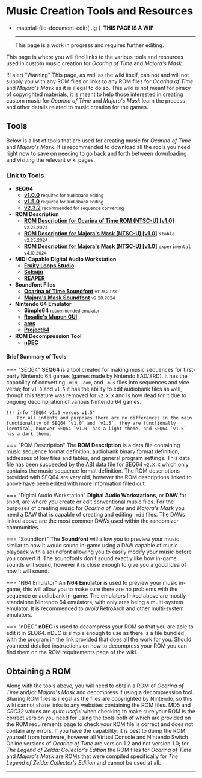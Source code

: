 # Music Creation Tools and Resources

<div class="grid cards" markdown>

-   :material-file-document-edit:{ .lg } __&nbsp;THIS PAGE IS A WIP__
  
    ---

    This page is a work in progress and requires further editing.

</div>

This page is where you will find links to the various tools and resources used in custom music creation for *Ocarina of Time* and *Majora's Mask*.

!!! alert "Warning"
    This page, as well as the wiki itself, can not and will not supply you with any ROM files or links to any ROM files for *Ocarina of Time* and *Majora's Mask* as it is illegal to do so. This wiki is not meant for piracy of copyrighted materials, it is meant to help those interested in creating custom music for *Ocarina of Time* and *Majora's Mask* learn the process and other details related to music creation for the games.

## Tools
Below is a list of tools that are used for creating music for *Ocarina of Time* and *Majora's Mask*. It is recommended to download all the rools you need right now to save on needing to go back and forth between downloading and visiting the relevant wiki pages.

### Link to Tools
- **SEQ64**
    - **[v1.0.0](https://github.com/sauraen/seq64/releases/tag/V1.0)** <small>required for audiobank editing</small>
    - **[v1.5.0](https://github.com/sauraen/seq64/releases/tag/V1.5)** <small>required for audiobank editing</small>
    - **[v2.3.2](https://github.com/sauraen/seq64/releases/tag/2.3.2)** <small>recommended for sequence converting</small>
- **ROM Description**
    - **[ROM Description for Ocarina of Time ROM (NTSC-U) [v1.0]](#)** <small>v2.25.2024</small>
    - **[ROM Description for Majora's Mask (NTSC-U) [v1.0]](#)** `stable` <small>v2.25.2024</small>
    - **[ROM Description for Majora's Mask (NTSC-U) [v1.0]](#)** `experimental` <small>v4.10.2024</small>
- **MIDI Capable Digital Audio Workstation**
    - **[Fruity Loops Studio](https://www.image-line.com/fl-studio-download/)**
    - **[Sekaiju](https://openmidiproject.opal.ne.jp/Sekaiju_en.html)**
    - **[REAPER](https://www.reaper.fm/download.php)**
- **Soundfont Files**
    - **[Ocarina of Time Soundfont](#)** <small>v11.9.2023</small>
    - **[Majora's Mask Soundfont](#)** <small>v2.20.2024</small>
- **Nintendo 64 Emulator**
    - **[Simple64](https://github.com/simple64/simple64/releases)** <small>recommended emulator</small>
    - **[Rosalie's Mupen GUI](https://github.com/Rosalie241/RMG/releases)**
    - **[ares](https://github.com/ares-emulator/ares/releases)**
    - **[Project64](https://www.pj64-emu.com/public-releases)**
- **ROM Decompression Tool**
    - **[nDEC](#)**

#### Brief Summary of Tools
=== "SEQ64"
    **SEQ64** is a tool created for making music sequences for first-party Nintendo 64 games (games made by Nntendo EAD/SRD). It has the capability of converting `.mid`, `.com`, and `.mus` files into sequences and vice versa; for `v1.0` and `v1.5` it has the ability to edit audiobank files as well, though this feature was removed for `v2.X.X` and is now dead for it due to ongoing decompilation of various Nintendo 64 games.

    !!! info "SEQ64 v1.0 versus v1.5"
        For all intents and purposes there are no differences in the main functionality of SEQ64 `v1.0` and `v1.5`, they are functionally identical, however SEQ64 `v1.0` has a light theme, and SEQ64 `v1.5` has a dark theme.

=== "ROM Description"
    The **ROM Description** is a data file containing music sequence format definition, audiobank binary format definition, addresses of key files and tables, and general program settings. This data file has been succeeded by the ABI data file for SEQ64 `v2.X.X` which only contains the music sequence format definition. The ROM descriptions provided with SEQ64 are very old, however the ROM descriptions linked to above have been edited with more information filled out.

=== "Digital Audio Workstation"
    **Digital Audio Workstations**, or **DAW** for short, are where you create or edit conventional music files. For the purposes of creating music for *Ocarina of Time* and *Majora's Mask* you need a DAW that is capable of creating and editing `.mid` files. The DAWs linked above are the most common DAWs used within the randomizer communities.

=== "Soundfont"
    The **Soundfont** will allow you to preview your music similar to how it would sound in-game using a DAW capable of music playback with a soundfont allowing you to easily modify your music before you convert it. The soundfonts don't sound exactly like how in-game sounds will sound, however it is close enough to give you a good idea of how it will sound.

=== "N64 Emulator"
    An **N64 Emulator** is used to preview your music in-game, this will allow you to make sure there are no problems with the sequence or audiobank in-game. The emulators linked above are mostly standalone Nintendo 64 emulators, with only ares being a multi-system emulator. It is recommended to *avoid* RetroArch and other multi-system emulators.

=== "nDEC"
    **nDEC** is used to decompress your ROM so that you are able to edit it in SEQ64. nDEC is simple enough to use as there is a file bundled with the program in the link provided that does all the work for you. Should you need detailed instructions on how to decompress your ROM you can find them on the ROM requirements page of the wiki.

## Obtaining a ROM
Along with the tools above, you will need to obtain a ROM of *Ocarina of Time* and/or *Majora's Mask* and decompress it using a decompression tool. Sharing ROM files is illegal as the files are copyrighted by Nintendo, so this wiki cannot share links to any websites containing the ROM files. MD5 and *CRC32* values are *quite useful* when checking to make sure your ROM is the correct version you need for using the tools both of which are provided on the ROM requirements page to check your ROM file is correct and does not contain any errors. If you have the capability, it is best to dump the ROM yourself from hardware, however all Virtual Console and Nintendo Switch Online versions of *Ocarina of Time* are version 1.2 and not version 1.0; for *The Legend of Zelda: Collector's Edition* the ROM files for *Ocarina of Time* and *Majora's Mask* are ROMs that were compiled specifically for *The Legend of Zelda: Collector's Edition* and cannot be used at all.

-----
